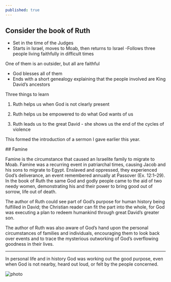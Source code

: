 ```yaml
---
published: true
---
```


## Consider the book of Ruth

- Set in the time of the Judges
- Starts in Israel, moves to Moab, then returns to Israel
-Follows three people living faithfully in difficult times

One of them is an outsider, but all are faithful

- God blesses all of them
- Ends with a short genealogy explaining that the people involved are King David’s ancestors

Three things to learn

1. Ruth helps us when God is not clearly present

2. Ruth helps us be empowered to do what God wants of us

3. Ruth leads us to the great David - she shows us the end of the cycles of violence


This formed the introduction of a sermon I gave earlier this year.

## Famine

Famine is the circumstance that caused an Israelite family to migrate to Moab. Famine was a recurring event in patriarchal times, causing Jacob and his sons to migrate to Egypt. Enslaved and oppressed, they experienced God’s deliverance, an event remembered annually at Passover (Ex. 12:1–29). In the book of Ruth the same God and godly people came to the aid of two needy women, demonstrating his and their power to bring good out of sorrow, life out of death.

The author of Ruth could see part of God’s purpose for human history being fulfilled in David; the Christian reader can fit the part into the whole, for God was executing a plan to redeem humankind through great David’s greater son.

The author of Ruth was also aware of God’s hand upon the personal circumstances of families and individuals, encouraging them to look back over events and to trace the mysterious outworking of God’s overflowing goodness in their lives.

---

In personal life and in history God was working out the good purpose, even when God is not nearby, heard out loud, or felt by the people concerned.

![photo](https://ghcdn.rawgit.org/onlinejoshdean/onlinejoshdean.github.io/master/images/faith%20cloud.jpg)
